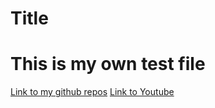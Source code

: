 # Title
# This is my own test file

[Link to my github repos](https://github.com/Ayditore?tab=repositories)
[Link to Youtube](https://www.youtube.com/)